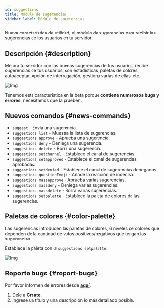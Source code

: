 ```yaml
---
id: suggestions
title: Módulo de sugerencias
sidebar_label: Módulo de sugerencias
---
```

Nueva característica de utilidad, el módulo de sugerencias para recibir las sugerencias de los usuarios en tu servidor.

## Descripción {#description}
Mejora tu servidor con las buenas sugerencias de tus usuarios, recibe sugerencias de tus usuarios, con estadísticas, paletas de colores, autoaceptar, opción de interrogación, gestiona varias 
de ellas, etc.

![Img](https://i.imgur.com/FdpTEz8.png)

Tenemos esta característica en la beta porque **contiene numerosos bugs y errores**, necesitamos que la prueben.

## Nuevos comandos {#news-commands}
- `suggest` - Envía una sugerencia.
- `suggestions list` - Muestra la lista de sugerencias.
- `suggestions approve` - Aprueba una sugerencia.
- `suggestions deny` - Deniega una sugerencia.
- `suggestions delete` - Borra una sugerencia.
- `suggestions setchannel` - Establece el canal de sugerencias.
- `suggestions setapproved` - Establece el canal de sugerencias aprobadas.
- `suggestions setdenied` - Establece el canal de sugerencias denegadas.
- `suggestions questionEmoji` - Añade la reacción de indeciso.
- `suggestions massapprove` - Aprueba varias sugerencias.
- `suggestions massdeny` - Deniega varias sugerencias.
- `suggestions massdelete` - Borra varias sugerencias.
- `suggestions setpalette` - Establece la paleta de colores de las sugerencias.

## Paletas de colores {#color-palette}
Las sugerencias introducen las paletas de colores, 6 niveles de colores que dependen de la cantidad de votos positivos/negativos que tengan las sugerencias.

Establece la paleta con `d!suggestions setpalette`.

![Img](https://i.imgur.com/18LRrCP.png)


## Reporte bugs {#report-bugs}
Por favor informen de errores desde **[aquí](https://d-safe.ithinki.io/b/bugs)**.
1. Dele a **Create**.
2. Ingrese un título y una descripción lo más detallado posible.
